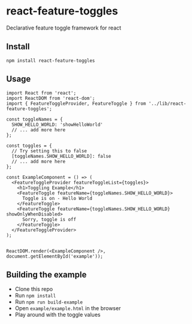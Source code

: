 # react-feature-toggles
Declarative feature toggle framework for react

## Install

`npm install react-feature-toggles`

## Usage

```
import React from 'react';
import ReactDOM from 'react-dom';
import { FeatureToggleProvider, FeatureToggle } from '../lib/react-feature-toggles';

const toggleNames = {
  SHOW_HELLO_WORLD: 'showHelloWorld'
  // ... add more here
};

const toggles = {
  // Try setting this to false
  [toggleNames.SHOW_HELLO_WORLD]: false
  // ... add more here
};

const ExampleComponent = () => (
  <FeatureToggleProvider featureToggleList={toggles}>
    <h1>Toggling Example</h1>
    <FeatureToggle featureName={toggleNames.SHOW_HELLO_WORLD}>
      Toggle is on - Hello World
    </FeatureToggle>
    <FeatureToggle featureName={toggleNames.SHOW_HELLO_WORLD} showOnlyWhenDisabled>
      Sorry, toggle is off
    </FeatureToggle>
  </FeatureToggleProvider>
);


ReactDOM.render(<ExampleComponent />, document.getElementById('example'));
```

## Building the example

- Clone this repo
- Run `npm install`
- Run `npm run build-example`
- Open `example/example.html` in the browser
- Play around with the toggle values

